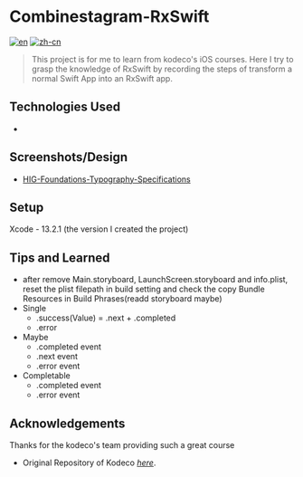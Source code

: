 # Combinestagram-RxSwift
[![en](https://img.shields.io/badge/lang-en-red.svg)](https://github.com/JustinInCoding/Combinestagram-RxSwift/blob/master/README.md)
[![zh-cn](https://img.shields.io/badge/lang-zh--cn-blue.svg)](https://github.com/JustinInCoding/Combinestagram-RxSwift/blob/master/README.zh-cn.md)

> This project is for me to learn from kodeco's iOS courses. Here I try to grasp the knowledge of RxSwift by recording the steps of transform a normal Swift App into an RxSwift app.


## Technologies Used
- 


## Screenshots/Design
- [HIG-Foundations-Typography-Specifications](https://developer.apple.com/design/human-interface-guidelines/typography#Specifications)
<!-- ![Example screenshot](./img/screenshot.png) -->


## Setup
Xcode - 13.2.1 (the version I created the project)

## Tips and Learned
- after remove Main.storyboard, LaunchScreen.storyboard and info.plist, reset the plist filepath in build setting and check the copy Bundle Resources in Build Phrases(readd storyboard maybe)
- Single
    - .success(Value) = .next + .completed
    - .error
- Maybe
    - .completed event
    - .next event
    - .error event
- Completable
    - .completed event
    - .error event

## Acknowledgements
Thanks for the kodeco's team providing such a great course
- Original Repository of Kodeco [_here_](). 

